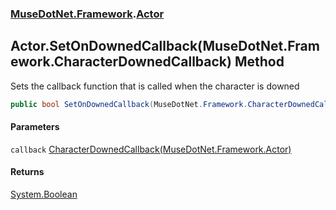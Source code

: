 ### [MuseDotNet.Framework](./MuseDotNet-Framework.md 'MuseDotNet.Framework').[Actor](./Actor.md 'MuseDotNet.Framework.Actor')
## Actor.SetOnDownedCallback(MuseDotNet.Framework.CharacterDownedCallback) Method
Sets the callback function that is called when the character is downed  
```csharp
public bool SetOnDownedCallback(MuseDotNet.Framework.CharacterDownedCallback callback);
```
#### Parameters
<a name='MuseDotNet-Framework-Actor-SetOnDownedCallback(MuseDotNet-Framework-CharacterDownedCallback)-callback'></a>
`callback` [CharacterDownedCallback(MuseDotNet.Framework.Actor)](./CharacterDownedCallback(Actor).md 'MuseDotNet.Framework.CharacterDownedCallback(MuseDotNet.Framework.Actor)')  
  
#### Returns
[System.Boolean](https://docs.microsoft.com/en-us/dotnet/api/System.Boolean 'System.Boolean')  

